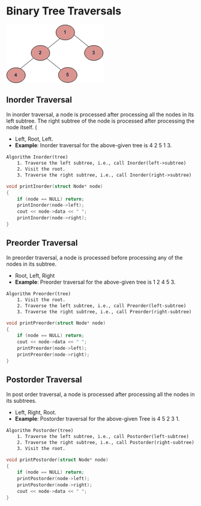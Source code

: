 # Binary Tree Traversals

![Binary Tree Traversal Example](/assets/images/Binary-Tree-Traversal.png)

## Inorder Traversal
In inorder traversal, a node is processed after processing all the nodes in its left subtree. The right subtree of the node is processed after processing the node itself. (
- Left, Root, Left.
- **Example**: Inorder traversal for the above-given tree is 4 2 5 1 3.
```pseudocode
Algorithm Inorder(tree)
	1. Traverse the left subtree, i.e., call Inorder(left->subtree)
	2. Visit the root.
	3. Traverse the right subtree, i.e., call Inorder(right->subtree)
```

```cpp
void printInorder(struct Node* node)
{
    if (node == NULL) return;
    printInorder(node->left);
    cout << node->data << " ";
    printInorder(node->right);
}
```

## Preorder Traversal
In preorder traversal, a node is processed before processing any of the nodes in its subtree.
- Root, Left, Right
- **Example**: Preorder traversal for the above-given tree is 1 2 4 5 3.
```pseudocode
Algorithm Preorder(tree)
	1. Visit the root.
	2. Traverse the left subtree, i.e., call Preorder(left-subtree)
	3. Traverse the right subtree, i.e., call Preorder(right-subtree)
```

```cpp
void printPreorder(struct Node* node)
{
    if (node == NULL) return;
    cout << node->data << " ";
    printPreorder(node->left); 
    printPreorder(node->right);
} 
```

## Postorder Traversal
In post order traversal, a node is processed after processing all the nodes in its subtrees.
- Left, Right, Root.
- **Example**: Postorder traversal for the above-given Tree is 4 5 2 3 1.
```pseudocode
Algorithm Postorder(tree)
    1. Traverse the left subtree, i.e., call Postorder(left-subtree)
    2. Traverse the right subtree, i.e., call Postorder(right-subtree)
    3. Visit the root.
```

```cpp
void printPostorder(struct Node* node)
{
    if (node == NULL) return;
    printPostorder(node->left);
    printPostorder(node->right);
    cout << node->data << " ";
}
```
